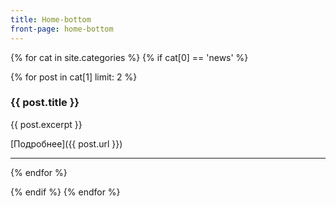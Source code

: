 ```yaml
---
title: Home-bottom
front-page: home-bottom
---
```


{% for cat in site.categories %}
{% if cat[0] == 'news' %}

{% for post in cat[1] limit: 2 %}
### {{ post.title }}

{{ post.excerpt }}

[Подробнее]({{ post.url }})

****** 

{% endfor %}

{% endif %}
{% endfor %}

